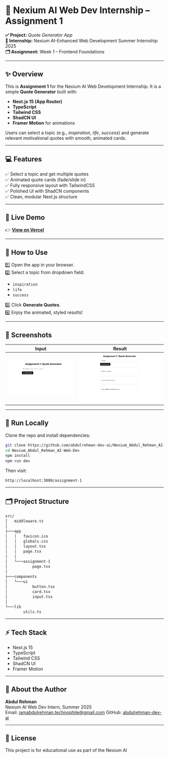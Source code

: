 # 🚀 Nexium AI Web Dev Internship – Assignment 1

**✅ Project:** *Quote Generator App*  
**📅 Internship:** Nexium AI-Enhanced Web Development Summer Internship 2025  
**🗂️ Assignment:** Week 1 – Frontend Foundations

---

## ✨ Overview

This is **Assignment 1** for the Nexium AI Web Development Internship. It is a simple **Quote Generator** built with:

- **Next.js 15 (App Router)**
- **TypeScript**
- **Tailwind CSS**
- **ShadCN UI**
- **Framer Motion** for animations

Users can select a topic (e.g., *inspiration*, *life*, *success*) and generate relevant motivational quotes with smooth, animated cards.

---

## 💻 Features

✅ Select a topic and get multiple quotes  
✅ Animated quote cards (fade/slide in)  
✅ Fully responsive layout with TailwindCSS  
✅ Polished UI with ShadCN components  
✅ Clean, modular Next.js structure  

---

## 🔗 Live Demo

👉 [**View on Vercel**](https://nexium-abdul-rehman-quote-generator-delta.vercel.app/)

---

## 🧭 How to Use

1️⃣ Open the app in your browser.  
2️⃣ Select a topic from dropdown field:  
- `inspiration`
- `life`
- `success`  

3️⃣ Click **Generate Quotes**.  
4️⃣ Enjoy the animated, styled results!

---

## 📸 Screenshots



| **Input**                             | **Result**                              |
| -------------------------------------- | --------------------------------------- |
| ![Input](public/images/home1.png) | ![Output](public/images/2.png) |

---

## 🧪 Run Locally

Clone the repo and install dependencies:

```bash
git clone https://github.com/abdulrehman-dev-ai/Nexium_Abdul_Rehman_AI-Web-Dev
cd Nexium_Abdul_Rehman_AI-Web-Dev
npm install
npm run dev
```

Then visit:

```
http://localhost:3000/assignment-1
```

---

## 🗂️ Project Structure

```
src/
│   middleware.ts
│
├───app
│   │   favicon.ico
│   │   globals.css
│   │   layout.tsx
│   │   page.tsx
│   │
│   └───assignment-1
│           page.tsx
│
├───components
│   └───ui
│           button.tsx
│           card.tsx
│           input.tsx
│
└───lib
        utils.ts
```

---

## ⚡ Tech Stack

- Next.js 15
- TypeScript
- Tailwind CSS
- ShadCN UI
- Framer Motion

---

## 🙋 About the Author

**Abdul Rehman**  
Nexium AI Web Dev Intern, Summer 2025  
Email: iamabdulrehman.technophile@gmail.com 
GitHub: [abdulrehman-dev-ai](https://github.com/abdulrehman-dev-ai)

---

## 📜 License

This project is for educational use as part of the Nexium AI
